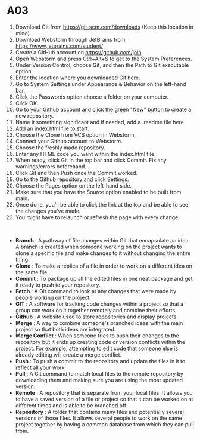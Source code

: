 # A03
1. Download Git from https://git-scm.com/downloads (Keep this location in mind)
2. Download Webstorm through JetBrains from https://www.jetbrains.com/student/
3. Create a GitHub account on https://github.com/join
4. Open Webstorm and press Ctrl+Alt+S to get to the System Preferences.
5. Under  Version Control, choose Git, and then the Path to Git executable option
6. Enter the location where you downloaded Git here.
7. Go to System Settings under Appearance & Behavior on the left-hand bar.
8. Click the Passwords option choose a folder on your computer.
9. Click OK.
10. Go to your Github account and click the green "New" button to create a new repository.
11. Name it something significant and if needed, add a .readme file here.
12. Add an index.html file to start.
13. Choose the Clone from VCS option in Webstorm.
14. Connect your Github account to Webstorm.
15. Choose the freshly made repository.
16. Enter any HTML code you want within the index.html file.
17. When ready, click Git in the top bar and click Commit. Fix any warnings/errors beforehand.
18. Click Git and then Push once the Commit worked.
19. Go to the Github repository and click Settings.
20. Choose the Pages option on the left-hand side.
21. Make sure that you have the Source option enabled to be built from main.
22. Once done, you'll be able to click the link at the top and be able to see the changes you've made.
23. You might have to relaunch or refresh the page with every change.
<br>
<ul>
  <li>
    <strong>Branch</strong> : A pathway of file changes within Git that encapsulate an idea. A branch is created when someone working on the project wants to clone a specific file and make changes to it without changing the entire thing.
    </li>
  <li>
  <strong>Clone</strong> : To make a replica of a file in order to work on a different idea on the same file.
    </li>
  <li>
    <strong>Commit</strong> : To package up all the edited files in one neat package and get it ready to push to your repository.
    </li>
  <li>
    <strong>Fetch</strong> : A Git command to look at any changes that were made by people working on the project.
    </li>
  <li>
    <strong>GIT</strong> : A software for tracking code changes within a project so that a group can work on it together remotely and combine their efforts.
    </li>
  <li>
    <strong>Github</strong> : A website used to store repositories and display projects.
    </li>
  <li>
    <strong>Merge</strong> : A way to combine someone's branched ideas with the main project so that both ideas are integrated.
    </li>
  <li>
    <strong>Merge Conflict</strong> : When someone tries to push their changes to the repository but it ends up creating code or version conflicts within the project. For example, attempting to edit code that someone else is already editing will create a merge conflict.
    </li>
  <li>
    <strong>Push</strong> : To push a commit to the repository and update the files in it to reflect all your work
    </li>
  <li>
    <strong>Pull</strong> : A Git command to match local files to the remote repository by downloading them and making sure you are using the most updated version.
    </li>
  <li>
    <strong>Remote</strong> : A repository that is separate from your local files. It allows you to have a saved version of a file or project so that it can be worked on at different times and is able to be branched off. 
    </li>
  <li>
    <strong>Repository</strong> : A folder that contains many files and potentially several versions of those files. It allows several people to work on the same project together by having a common database from which they can pull from. 
    </li>
</ul>
